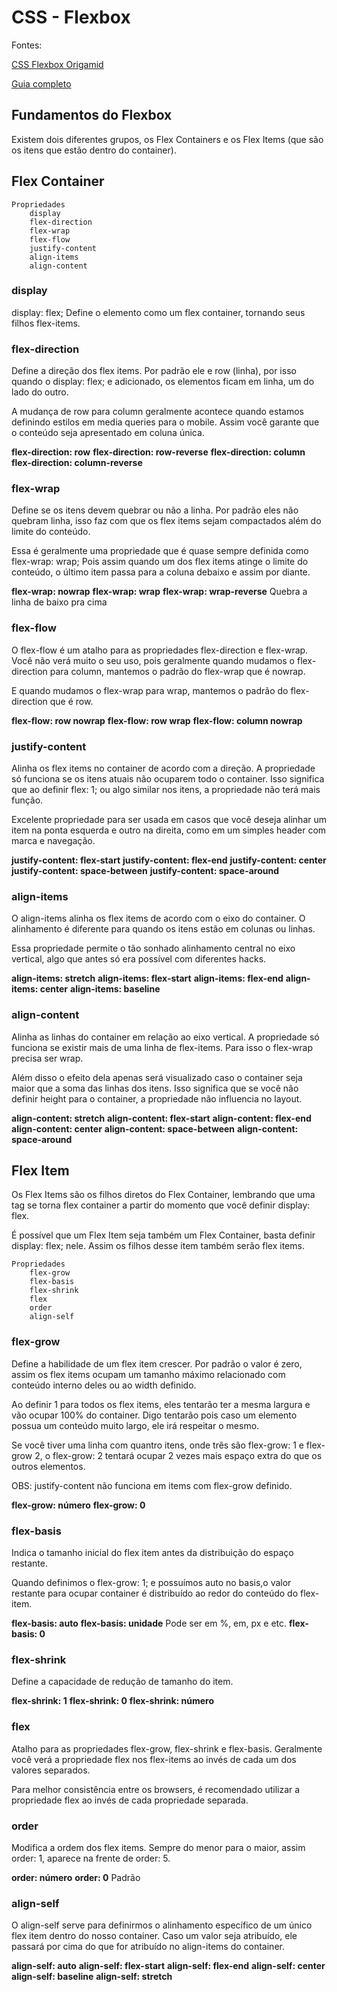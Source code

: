 # CSS - Flexbox

Fontes:
 
[CSS Flexbox Origamid](https://www.origamid.com/cursos/css-flexbox/)

[Guia completo](https://origamid.com/projetos/flexbox-guia-completo/)

## Fundamentos do Flexbox

Existem dois diferentes grupos, os Flex Containers e os Flex Items (que são os itens que estão dentro do container).

## Flex Container
	Propriedades
		display
		flex-direction
		flex-wrap
		flex-flow
		justify-content
		align-items
		align-content

### display

display: flex;
	Define o elemento como um flex container, tornando seus filhos flex-items.

### flex-direction

Define a direção dos flex items. Por padrão ele e row (linha), por isso quando o display: flex; e adicionado, os elementos ficam em linha, um do lado do outro.

A mudança de row para column geralmente acontece quando estamos definindo estilos em media queries para o mobile. Assim você garante que o conteúdo seja apresentado em coluna única.

**flex-direction: row**
**flex-direction: row-reverse**
**flex-direction: column**
**flex-direction: column-reverse**

### flex-wrap

Define se os itens devem quebrar ou não a linha. Por padrão eles não quebram linha, isso faz com que os flex items sejam compactados além do limite do conteúdo.

Essa é geralmente uma propriedade que é quase sempre definida como flex-wrap: wrap; Pois assim quando um dos flex items atinge o limite do conteúdo, o último item passa para a coluna debaixo e assim por diante. 

**flex-wrap: nowrap**
**flex-wrap: wrap**
**flex-wrap: wrap-reverse**
	Quebra a linha de baixo pra cima

### flex-flow

O flex-flow é um atalho para as propriedades flex-direction e flex-wrap. Você não verá muito o seu uso, pois geralmente quando mudamos o flex-direction para column, mantemos o padrão do flex-wrap que é nowrap.

E quando mudamos o flex-wrap para wrap, mantemos o padrão do flex-direction que é row.

**flex-flow: row nowrap**
**flex-flow: row wrap**
**flex-flow: column nowrap**

### justify-content

Alinha os flex items no container de acordo com a direção. A propriedade só funciona se os itens atuais não ocuparem todo o container. Isso significa que ao definir flex: 1; ou algo similar nos itens, a propriedade não terá mais função.

Excelente propriedade para ser usada em casos que você deseja alinhar um item na ponta esquerda e outro na direita, como em um simples header com marca e navegação.

**justify-content: flex-start**
**justify-content: flex-end**
**justify-content: center**
**justify-content: space-between**
**justify-content: space-around**

### align-items

O align-items alinha os flex items de acordo com o eixo do container. O alinhamento é diferente para quando os itens estão em colunas ou linhas.

Essa propriedade permite o tão sonhado alinhamento central no eixo vertical, algo que antes só era possível com diferentes hacks.

**align-items: stretch**
**align-items: flex-start**
**align-items: flex-end**
**align-items: center**
**align-items: baseline**

### align-content

Alinha as linhas do container em relação ao eixo vertical. A propriedade só funciona se existir mais de uma linha de flex-items. Para isso o flex-wrap precisa ser wrap.

Além disso o efeito dela apenas será visualizado caso o container seja maior que a soma das linhas dos itens. Isso significa que se você não definir height para o container, a propriedade não influencia no layout.

**align-content: stretch**
**align-content: flex-start**
**align-content: flex-end**
**align-content: center**
**align-content: space-between**
**align-content: space-around**

## Flex Item

Os Flex Items são os filhos diretos do Flex Container, lembrando que uma tag se torna flex container a partir do momento que você definir display: flex.

É possível que um Flex Item seja também um Flex Container, basta definir display: flex; nele. Assim os filhos desse item também serão flex items.

	Propriedades
		flex-grow
		flex-basis
		flex-shrink
		flex
		order
		align-self

### flex-grow

Define a habilidade de um flex item crescer. Por padrão o valor é zero, assim os flex items ocupam um tamanho máximo relacionado com conteúdo interno deles ou ao width definido.

Ao definir 1 para todos os flex items, eles tentarão ter a mesma largura e vão ocupar 100% do container. Digo tentarão pois caso um elemento possua um conteúdo muito largo, ele irá respeitar o mesmo.

Se você tiver uma linha com quantro itens, onde três são flex-grow: 1 e flex-grow 2, o flex-grow: 2 tentará ocupar 2 vezes mais espaço extra do que os outros elementos.

OBS: justify-content não funciona em items com flex-grow definido.

**flex-grow: número**
**flex-grow: 0**

### flex-basis

Indica o tamanho inicial do flex item antes da distribuição do espaço restante.

Quando definimos o flex-grow: 1; e possuímos auto no basis,o valor restante para ocupar container é distribuído ao redor do conteúdo do flex-item.

**flex-basis: auto**
**flex-basis: unidade** Pode ser em %, em, px e etc.
**flex-basis: 0**

### flex-shrink

Define a capacidade de redução de tamanho do item.

**flex-shrink: 1**
**flex-shrink: 0**
**flex-shrink: número**

### flex

Atalho para as propriedades flex-grow, flex-shrink e flex-basis. Geralmente você verá a propriedade flex nos flex-items ao invés de cada um dos valores separados.

Para melhor consistência entre os browsers, é recomendado utilizar a propriedade flex ao invés de cada propriedade separada.

### order

Modifica a ordem dos flex items. Sempre do menor para o maior, assim order: 1, aparece na frente de order: 5.

**order: número**
**order: 0**
	Padrão

### align-self

O align-self serve para definirmos o alinhamento específico de um único flex item dentro do nosso container. Caso um valor seja atribuído, ele passará por cima do que for atribuído no align-items do container.

**align-self: auto**
**align-self: flex-start**
**align-self: flex-end**
**align-self: center**
**align-self: baseline**
**align-self: stretch**


